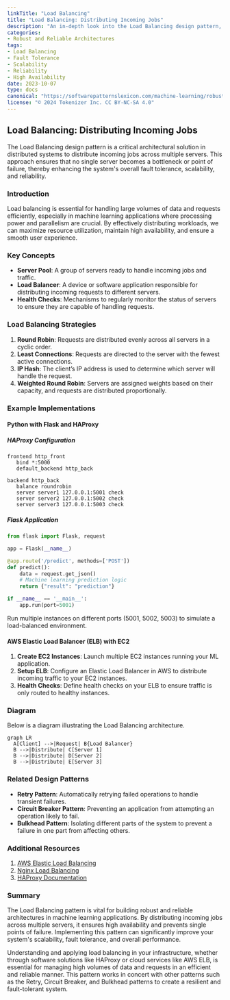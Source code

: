 ```yaml
---
linkTitle: "Load Balancing"
title: "Load Balancing: Distributing Incoming Jobs"
description: "An in-depth look into the Load Balancing design pattern, which distributes incoming jobs across multiple servers to ensure no single server overloads."
categories:
- Robust and Reliable Architectures
tags:
- Load Balancing
- Fault Tolerance
- Scalability
- Reliability
- High Availability
date: 2023-10-07
type: docs
canonical: "https://softwarepatternslexicon.com/machine-learning/robust-and-reliable-architectures/fault-tolerance/load-balancing"
license: "© 2024 Tokenizer Inc. CC BY-NC-SA 4.0"
---
```


## Load Balancing: Distributing Incoming Jobs

The Load Balancing design pattern is a critical architectural solution in distributed systems to distribute incoming jobs across multiple servers. This approach ensures that no single server becomes a bottleneck or point of failure, thereby enhancing the system's overall fault tolerance, scalability, and reliability.

### Introduction

Load balancing is essential for handling large volumes of data and requests efficiently, especially in machine learning applications where processing power and parallelism are crucial. By effectively distributing workloads, we can maximize resource utilization, maintain high availability, and ensure a smooth user experience.

### Key Concepts

- **Server Pool**: A group of servers ready to handle incoming jobs and traffic.
- **Load Balancer**: A device or software application responsible for distributing incoming requests to different servers.
- **Health Checks**: Mechanisms to regularly monitor the status of servers to ensure they are capable of handling requests.

### Load Balancing Strategies

1. **Round Robin**: Requests are distributed evenly across all servers in a cyclic order.
2. **Least Connections**: Requests are directed to the server with the fewest active connections.
3. **IP Hash**: The client’s IP address is used to determine which server will handle the request.
4. **Weighted Round Robin**: Servers are assigned weights based on their capacity, and requests are distributed proportionally.

### Example Implementations

#### Python with Flask and HAProxy

##### HAProxy Configuration

```plaintext
frontend http_front
   bind *:5000
   default_backend http_back

backend http_back
   balance roundrobin
   server server1 127.0.0.1:5001 check
   server server2 127.0.0.1:5002 check
   server server3 127.0.0.1:5003 check
```

##### Flask Application

```python
from flask import Flask, request

app = Flask(__name__)

@app.route('/predict', methods=['POST'])
def predict():
    data = request.get_json()
    # Machine learning prediction logic
    return {"result": "prediction"}

if __name__ == '__main__':
    app.run(port=5001)
```

Run multiple instances on different ports (5001, 5002, 5003) to simulate a load-balanced environment.

#### AWS Elastic Load Balancer (ELB) with EC2

1. **Create EC2 Instances**: Launch multiple EC2 instances running your ML application.
2. **Setup ELB**: Configure an Elastic Load Balancer in AWS to distribute incoming traffic to your EC2 instances.
3. **Health Checks**: Define health checks on your ELB to ensure traffic is only routed to healthy instances.
   
### Diagram

Below is a diagram illustrating the Load Balancing architecture.

```mermaid
graph LR
  A[Client] -->|Request| B{Load Balancer}
  B -->|Distribute| C[Server 1]
  B -->|Distribute| D[Server 2]
  B -->|Distribute| E[Server 3]
```

### Related Design Patterns

- **Retry Pattern**: Automatically retrying failed operations to handle transient failures.
- **Circuit Breaker Pattern**: Preventing an application from attempting an operation likely to fail.
- **Bulkhead Pattern**: Isolating different parts of the system to prevent a failure in one part from affecting others.

### Additional Resources

1. [AWS Elastic Load Balancing](https://aws.amazon.com/elasticloadbalancing/)
2. [Nginx Load Balancing](https://www.nginx.com/resources/glossary/load-balancing/)
3. [HAProxy Documentation](http://www.haproxy.org/)

### Summary

The Load Balancing pattern is vital for building robust and reliable architectures in machine learning applications. By distributing incoming jobs across multiple servers, it ensures high availability and prevents single points of failure. Implementing this pattern can significantly improve your system's scalability, fault tolerance, and overall performance.

Understanding and applying load balancing in your infrastructure, whether through software solutions like HAProxy or cloud services like AWS ELB, is essential for managing high volumes of data and requests in an efficient and reliable manner. This pattern works in concert with other patterns such as the Retry, Circuit Breaker, and Bulkhead patterns to create a resilient and fault-tolerant system.
